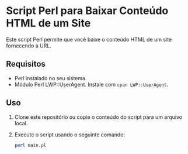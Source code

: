 # Script Perl para Baixar Conteúdo HTML de um Site

Este script Perl permite que você baixe o conteúdo HTML de um site fornecendo a URL.

## Requisitos

- Perl instalado no seu sistema.
- Módulo Perl LWP::UserAgent. Instale com `cpan LWP::UserAgent`.

## Uso

1. Clone este repositório ou copie o conteúdo do script para um arquivo local.
2. Execute o script usando o seguinte comando:

   ```bash
   perl main.pl
